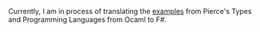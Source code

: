 Currently, I am in process of translating the [examples](https://www.cis.upenn.edu/~bcpierce/tapl/) from Pierce's Types and Programming Languages from Ocaml to F#.